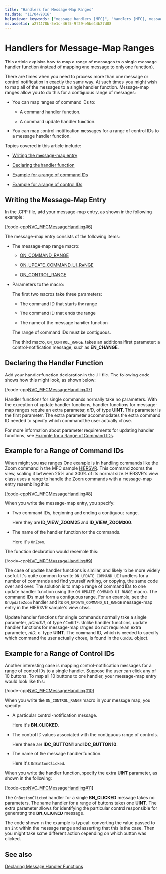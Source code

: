 ```yaml
---
title: "Handlers for Message-Map Ranges"
ms.date: "11/04/2016"
helpviewer_keywords: ["message handlers [MFC]", "handlers [MFC], message-map ranges", "message maps [MFC], message handler functions", "message maps [MFC], ranges", "control-notification messages [MFC]", "command IDs [MFC], message mapping", "message-map ranges [MFC]", "handlers [MFC]", "message handling [MFC], message handler functions", "mappings [MFC], message ranges", "command handling [MFC], command update handlers", "controls [MFC], notifications", "handler functions [MFC], message-map ranges", "handler functions [MFC]", "command update handlers [MFC]", "command routing [MFC], command update handlers", "message ranges [MFC]", "handler functions [MFC], declaring", "message ranges [MFC], mapping"]
ms.assetid: a271478b-5e1c-46f5-9f29-e5be44b27d08
---
```

# Handlers for Message-Map Ranges

This article explains how to map a range of messages to a single message handler function (instead of mapping one message to only one function).

There are times when you need to process more than one message or control notification in exactly the same way. At such times, you might wish to map all of the messages to a single handler function. Message-map ranges allow you to do this for a contiguous range of messages:

- You can map ranges of command IDs to:

  - A command handler function.

  - A command update handler function.

- You can map control-notification messages for a range of control IDs to a message handler function.

Topics covered in this article include:

- [Writing the message-map entry](#_core_writing_the_message.2d.map_entry)

- [Declaring the handler function](#_core_declaring_the_handler_function)

- [Example for a range of command IDs](#_core_example_for_a_range_of_command_ids)

- [Example for a range of control IDs](#_core_example_for_a_range_of_control_ids)

##  <a name="_core_writing_the_message.2d.map_entry"></a> Writing the Message-Map Entry

In the .CPP file, add your message-map entry, as shown in the following example:

[!code-cpp[NVC_MFCMessageHandling#6](../mfc/codesnippet/cpp/handlers-for-message-map-ranges_1.cpp)]

The message-map entry consists of the following items:

- The message-map range macro:

  - [ON_COMMAND_RANGE](reference/message-map-macros-mfc.md#on_command_range)

  - [ON_UPDATE_COMMAND_UI_RANGE](reference/message-map-macros-mfc.md#on_update_command_ui_range)

  - [ON_CONTROL_RANGE](reference/message-map-macros-mfc.md#on_control_range)

- Parameters to the macro:

  The first two macros take three parameters:

  - The command ID that starts the range

  - The command ID that ends the range

  - The name of the message handler function

  The range of command IDs must be contiguous.

  The third macro, `ON_CONTROL_RANGE`, takes an additional first parameter: a control-notification message, such as **EN_CHANGE**.

##  <a name="_core_declaring_the_handler_function"></a> Declaring the Handler Function

Add your handler function declaration in the .H file. The following code shows how this might look, as shown below:

[!code-cpp[NVC_MFCMessageHandling#7](../mfc/codesnippet/cpp/handlers-for-message-map-ranges_2.h)]

Handler functions for single commands normally take no parameters. With the exception of update handler functions, handler functions for message-map ranges require an extra parameter, *nID*, of type **UINT**. This parameter is the first parameter. The extra parameter accommodates the extra command ID needed to specify which command the user actually chose.

For more information about parameter requirements for updating handler functions, see [Example for a Range of Command IDs](#_core_example_for_a_range_of_command_ids).

##  <a name="_core_example_for_a_range_of_command_ids"></a> Example for a Range of Command IDs

When might you use ranges One example is in handling commands like the Zoom command in the MFC sample [HIERSVR](../overview/visual-cpp-samples.md). This command zooms the view, scaling it between 25% and 300% of its normal size. HIERSVR's view class uses a range to handle the Zoom commands with a message-map entry resembling this:

[!code-cpp[NVC_MFCMessageHandling#8](../mfc/codesnippet/cpp/handlers-for-message-map-ranges_3.cpp)]

When you write the message-map entry, you specify:

- Two command IDs, beginning and ending a contiguous range.

   Here they are **ID_VIEW_ZOOM25** and **ID_VIEW_ZOOM300**.

- The name of the handler function for the commands.

   Here it's `OnZoom`.

The function declaration would resemble this:

[!code-cpp[NVC_MFCMessageHandling#9](../mfc/codesnippet/cpp/handlers-for-message-map-ranges_4.h)]

The case of update handler functions is similar, and likely to be more widely useful. It's quite common to write `ON_UPDATE_COMMAND_UI` handlers for a number of commands and find yourself writing, or copying, the same code over and over. The solution is to map a range of command IDs to one update handler function using the `ON_UPDATE_COMMAND_UI_RANGE` macro. The command IDs must form a contiguous range. For an example, see the `OnUpdateZoom` handler and its `ON_UPDATE_COMMAND_UI_RANGE` message-map entry in the HIERSVR sample's view class.

Update handler functions for single commands normally take a single parameter, *pCmdUI*, of type `CCmdUI*`. Unlike handler functions, update handler functions for message-map ranges do not require an extra parameter, *nID*, of type **UINT**. The command ID, which is needed to specify which command the user actually chose, is found in the `CCmdUI` object.

##  <a name="_core_example_for_a_range_of_control_ids"></a> Example for a Range of Control IDs

Another interesting case is mapping control-notification messages for a range of control IDs to a single handler. Suppose the user can click any of 10 buttons. To map all 10 buttons to one handler, your message-map entry would look like this:

[!code-cpp[NVC_MFCMessageHandling#10](../mfc/codesnippet/cpp/handlers-for-message-map-ranges_5.cpp)]

When you write the `ON_CONTROL_RANGE` macro in your message map, you specify:

- A particular control-notification message.

   Here it's **BN_CLICKED**.

- The control ID values associated with the contiguous range of controls.

   Here these are **IDC_BUTTON1** and **IDC_BUTTON10**.

- The name of the message handler function.

   Here it's `OnButtonClicked`.

When you write the handler function, specify the extra **UINT** parameter, as shown in the following:

[!code-cpp[NVC_MFCMessageHandling#11](../mfc/codesnippet/cpp/handlers-for-message-map-ranges_6.cpp)]

The `OnButtonClicked` handler for a single **BN_CLICKED** message takes no parameters. The same handler for a range of buttons takes one **UINT**. The extra parameter allows for identifying the particular control responsible for generating the **BN_CLICKED** message.

The code shown in the example is typical: converting the value passed to an `int` within the message range and asserting that this is the case. Then you might take some different action depending on which button was clicked.

## See also

[Declaring Message Handler Functions](../mfc/declaring-message-handler-functions.md)
